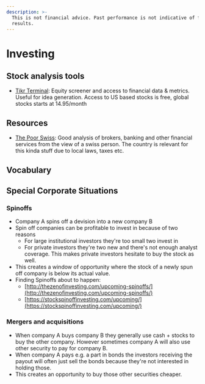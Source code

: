 ```yaml
---
description: >-
  This is not financial advice. Past performance is not indicative of future
  results.
---
```


# Investing

## Stock analysis tools

* [Tikr Terminal](https://tikr.com): Equity screener and access to financial data & metrics. Useful for idea generation. Access to US based stocks is free, global stocks starts at 14.95/month

## Resources

* [The Poor Swiss](https://thepoorswiss.com): Good analysis of brokers, banking and other financial services from the view of a swiss person. The country is relevant for this kinda stuff due to local laws, taxes etc.

## Vocabulary



## Special Corporate Situations

### Spinoffs

* Company A spins off a devision into a new company B
* Spin off companies can be profitable to invest in because of two reasons
  * For large institutional investors they're too small two invest in
  * For private investors they're two new and there's not enough analyst coverage. This makes private investors hesitate to buy the stock as well.
* This creates a window of opportunity where the stock of a newly spun off company is below its actual value.
* Finding Spinoffs about to happen:
  * [http://thezenofinvesting.com/upcoming-spinoffs/](http://thezenofinvesting.com/upcoming-spinoffs/)
  * [https://stockspinoffinvesting.com/upcoming/](https://stockspinoffinvesting.com/upcoming/)

### Mergers and acquisitions

* When company A buys company B they generally use cash + stocks to buy the other company. However sometimes company A will also use other security to pay for company B.
* When company A pays e.g. a part in bonds the investors receiving the payout will often just sell the bonds because they're not interested in holding those.
* This creates an opportunity to buy those other securities cheaper.

